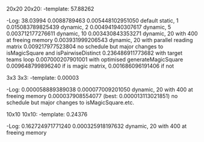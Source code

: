 20x20 20x20:
-template: 57.88262

-Log:
    38.03994
    0.0088789463
    0.005448102951050 default static, 1
    0.015083789825439 dynamic, 2
    0.004941940307617 dynamic, 5
    0.003712177276611 dynamic, 10
    0.003430843353271 dynamic, 20 with 400 at freeing memory
    0.003931999206543 dynamic, 20 with parallel reading matrix
    0.009217977523804 no schedule but major changes to isMagicSquare and isPairwiseDistinct
    0.236486911773682 with target teams loop
    0.007000207901001 with optimised generateMagicSquare
    0.009648799896240 if is magic matrix, 0.001686096191406 if not
    
    


3x3 3x3:
-template: 0.00003

-Log:
    0.000058889389038
    0.000077009201050 dynamic, 20 with 400 at freeing memory
    0.000037908554077 (best: 0.000013113021851) no schedule but major changes to isMagicSquare.etc.


10x10 10x10:
-template: 0.24376

-Log:
    0.162724971771240
    0.000325918197632 dynamic, 20 with 400 at freeing memory
    